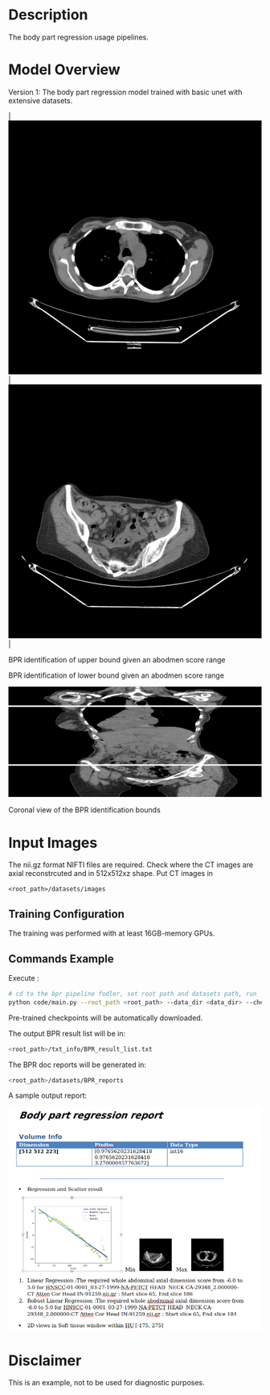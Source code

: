 # Description

The body part regression usage pipelines.

# Model Overview

Version 1: The body part regression model trained with basic unet with extensive datasets. 

| ![Alt text](./docs/img/sample1.png) | ![Alt text](./docs/img/sample2.png) |

BPR identification of upper bound given an abodmen score range



BPR identification of lower bound given an abodmen score range

![Alt text](./docs/img/sample3.png)

Coronal view of the BPR identification bounds

# Input Images
The nii.gz format NIFTI files are required. Check where the CT images are axial reconstrcuted and in 512x512xz shape. 
Put CT images in 
```
<root_path>/datasets/images
```

## Training Configuration

The training was performed with at least 16GB-memory GPUs.


## Commands Example

Execute :


```bash
# cd to the bpr pipeline fodler, set root path and datasets path, run
python code/main.py --root_path <root_path> --data_dir <data_dir> --checkpoint_BPR <file path to download>
```

Pre-trained checkpoints will be automatically downloaded.

The output BPR result list will be in:
```bash
<root_path>/txt_info/BPR_result_list.txt
```

The BPR doc reports will be generated in:
```bash
<root_path>/datasets/BPR_reports
```

A sample output report: 

![Alt text](./docs/img/report.png)


# Disclaimer

This is an example, not to be used for diagnostic purposes.

